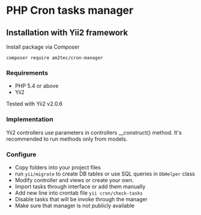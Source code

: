 # PHP Cron tasks manager

## Installation with Yii2 framework

Install package via Composer
```
composer require am2tec/cron-manager
```

### Requirements

* PHP 5.4 or above
* Yii2

Tested with Yii2 v2.0.6

### Implementation

Yii2 controllers use parameters in controllers __construct() method. It's recommended to run methods only from models.

### Configure
* Copy folders into your project files
* run `yii/migrate` to create DB tables or use SQL queries in `DbHelper` class
* Modify controller and views or create your own.
* Import tasks through interface or add them manually
* Add new line into crontab file ```yii cron/check-tasks```
* Disable tasks that will be invoke through the manager
* Make sure that manager is not publicly available
